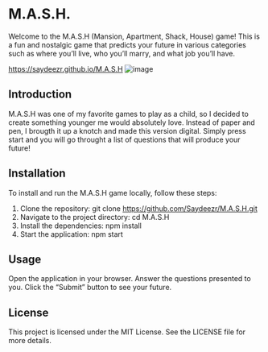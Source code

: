 # M.A.S.H.
Welcome to the M.A.S.H (Mansion, Apartment, Shack, House) game! This is a fun and nostalgic game that predicts your future in various categories such as where you’ll live, who you’ll marry, and what job you’ll have.

https://saydeezr.github.io/M.A.S.H
![image](https://github.com/user-attachments/assets/2e844e29-1e8a-4fe4-a18b-4a70cd746ede)

  
## Introduction
M.A.S.H was one of my favorite games to play as a child, so I decided to create something younger me would absolutely love. Instead of paper and pen, I brougth it up a knotch and made this version digital. Simply press start and you will go throught a list of questions that will produce your future!

## Installation
To install and run the M.A.S.H game locally, follow these steps:
1. Clone the repository:
git clone https://github.com/Saydeezr/M.A.S.H.git
2. Navigate to the project directory:
cd M.A.S.H
3. Install the dependencies:
npm install
4. Start the application:
npm start

## Usage
Open the application in your browser.
Answer the questions presented to you.
Click the “Submit” button to see your future.

## License
This project is licensed under the MIT License. See the LICENSE file for more details.
